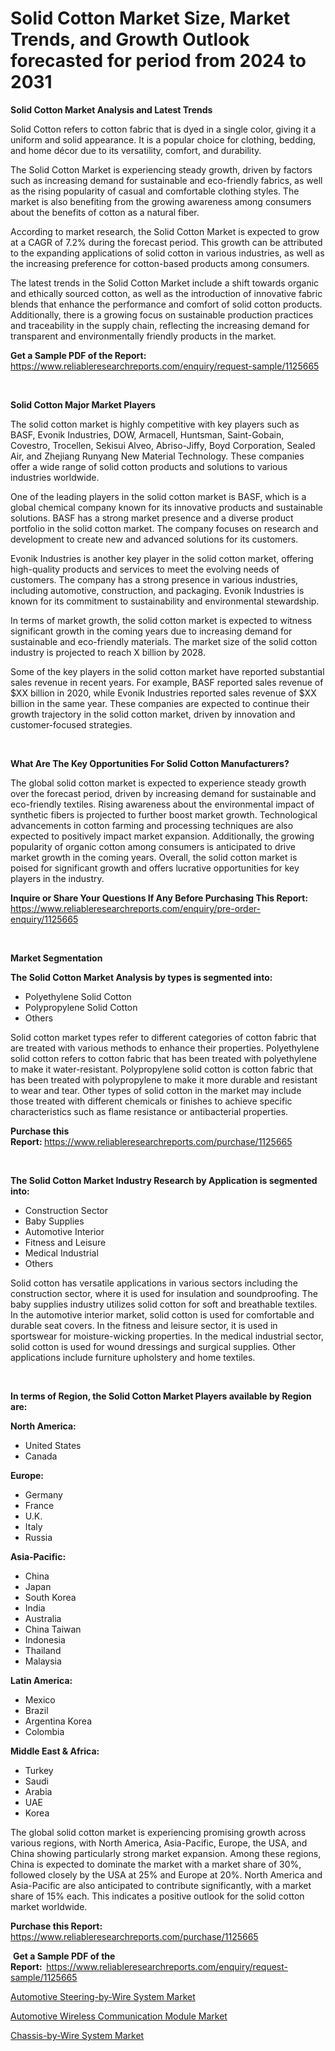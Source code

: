<p><h1>Solid Cotton Market Size, Market Trends, and Growth Outlook forecasted for period from 2024 to 2031</h1></p><p><strong>Solid Cotton Market Analysis and Latest Trends</strong></p>
<p><p>Solid Cotton refers to cotton fabric that is dyed in a single color, giving it a uniform and solid appearance. It is a popular choice for clothing, bedding, and home décor due to its versatility, comfort, and durability.</p><p>The Solid Cotton Market is experiencing steady growth, driven by factors such as increasing demand for sustainable and eco-friendly fabrics, as well as the rising popularity of casual and comfortable clothing styles. The market is also benefiting from the growing awareness among consumers about the benefits of cotton as a natural fiber.</p><p>According to market research, the Solid Cotton Market is expected to grow at a CAGR of 7.2% during the forecast period. This growth can be attributed to the expanding applications of solid cotton in various industries, as well as the increasing preference for cotton-based products among consumers.</p><p>The latest trends in the Solid Cotton Market include a shift towards organic and ethically sourced cotton, as well as the introduction of innovative fabric blends that enhance the performance and comfort of solid cotton products. Additionally, there is a growing focus on sustainable production practices and traceability in the supply chain, reflecting the increasing demand for transparent and environmentally friendly products in the market.</p></p>
<p><strong>Get a Sample PDF of the Report:&nbsp;</strong> <a href="https://www.reliableresearchreports.com/enquiry/request-sample/1125665">https://www.reliableresearchreports.com/enquiry/request-sample/1125665</a></p>
<p>&nbsp;</p>
<p><strong>Solid Cotton Major Market Players</strong></p>
<p><p>The solid cotton market is highly competitive with key players such as BASF, Evonik Industries, DOW, Armacell, Huntsman, Saint-Gobain, Covestro, Trocellen, Sekisui Alveo, Abriso-Jiffy, Boyd Corporation, Sealed Air, and Zhejiang Runyang New Material Technology. These companies offer a wide range of solid cotton products and solutions to various industries worldwide.</p><p>One of the leading players in the solid cotton market is BASF, which is a global chemical company known for its innovative products and sustainable solutions. BASF has a strong market presence and a diverse product portfolio in the solid cotton market. The company focuses on research and development to create new and advanced solutions for its customers.</p><p>Evonik Industries is another key player in the solid cotton market, offering high-quality products and services to meet the evolving needs of customers. The company has a strong presence in various industries, including automotive, construction, and packaging. Evonik Industries is known for its commitment to sustainability and environmental stewardship.</p><p>In terms of market growth, the solid cotton market is expected to witness significant growth in the coming years due to increasing demand for sustainable and eco-friendly materials. The market size of the solid cotton industry is projected to reach X billion by 2028.</p><p>Some of the key players in the solid cotton market have reported substantial sales revenue in recent years. For example, BASF reported sales revenue of $XX billion in 2020, while Evonik Industries reported sales revenue of $XX billion in the same year. These companies are expected to continue their growth trajectory in the solid cotton market, driven by innovation and customer-focused strategies.</p></p>
<p>&nbsp;</p>
<p><strong>What Are The Key Opportunities For Solid Cotton Manufacturers?</strong></p>
<p><p>The global solid cotton market is expected to experience steady growth over the forecast period, driven by increasing demand for sustainable and eco-friendly textiles. Rising awareness about the environmental impact of synthetic fibers is projected to further boost market growth. Technological advancements in cotton farming and processing techniques are also expected to positively impact market expansion. Additionally, the growing popularity of organic cotton among consumers is anticipated to drive market growth in the coming years. Overall, the solid cotton market is poised for significant growth and offers lucrative opportunities for key players in the industry.</p></p>
<p><strong>Inquire or Share Your Questions If Any Before Purchasing This Report:</strong> <a href="https://www.reliableresearchreports.com/enquiry/pre-order-enquiry/1125665">https://www.reliableresearchreports.com/enquiry/pre-order-enquiry/1125665</a></p>
<p>&nbsp;</p>
<p><strong>Market Segmentation</strong></p>
<p><strong>The Solid Cotton Market Analysis by types is segmented into:</strong></p>
<p><ul><li>Polyethylene Solid Cotton</li><li>Polypropylene Solid Cotton</li><li>Others</li></ul></p>
<p><p>Solid cotton market types refer to different categories of cotton fabric that are treated with various methods to enhance their properties. Polyethylene solid cotton refers to cotton fabric that has been treated with polyethylene to make it water-resistant. Polypropylene solid cotton is cotton fabric that has been treated with polypropylene to make it more durable and resistant to wear and tear. Other types of solid cotton in the market may include those treated with different chemicals or finishes to achieve specific characteristics such as flame resistance or antibacterial properties.</p></p>
<p><strong>Purchase this Report:&nbsp;</strong><a href="https://www.reliableresearchreports.com/purchase/1125665">https://www.reliableresearchreports.com/purchase/1125665</a></p>
<p>&nbsp;</p>
<p><strong>The Solid Cotton Market Industry Research by Application is segmented into:</strong></p>
<p><ul><li>Construction Sector</li><li>Baby Supplies</li><li>Automotive Interior</li><li>Fitness and Leisure</li><li>Medical Industrial</li><li>Others</li></ul></p>
<p><p>Solid cotton has versatile applications in various sectors including the construction sector, where it is used for insulation and soundproofing. The baby supplies industry utilizes solid cotton for soft and breathable textiles. In the automotive interior market, solid cotton is used for comfortable and durable seat covers. In the fitness and leisure sector, it is used in sportswear for moisture-wicking properties. In the medical industrial sector, solid cotton is used for wound dressings and surgical supplies. Other applications include furniture upholstery and home textiles.</p></p>
<p>&nbsp;</p>
<p><strong>In terms of Region, the Solid Cotton Market Players available by Region are:</strong></p>
<p>
    <p> <strong> North America: </strong>
        <ul>
            <li>United States</li>
            <li>Canada</li>
        </ul>
        </p> 
    <p> <strong> Europe: </strong>
        <ul>
            <li>Germany</li>
            <li>France</li>
            <li>U.K.</li>
            <li>Italy</li>
            <li>Russia</li>
        </ul>
        </p> 
    <p> <strong> Asia-Pacific: </strong>
        <ul>
            <li>China</li>
            <li>Japan</li>
            <li>South Korea</li>
            <li>India</li>
            <li>Australia</li>
            <li>China Taiwan</li>
            <li>Indonesia</li>
            <li>Thailand</li>
            <li>Malaysia</li>
        </ul>
        </p> 
    <p> <strong> Latin America: </strong>
        <ul>
            <li>Mexico</li>
            <li>Brazil</li>
            <li>Argentina Korea</li>
            <li>Colombia</li>
        </ul>
        </p> 
    <p> <strong> Middle East & Africa: </strong>
        <ul>
            <li>Turkey</li>
            <li>Saudi</li>
            <li>Arabia</li>
            <li>UAE</li>
            <li>Korea</li>
        </ul>
    </p>
    </p>
<p><p>The global solid cotton market is experiencing promising growth across various regions, with North America, Asia-Pacific, Europe, the USA, and China showing particularly strong market expansion. Among these regions, China is expected to dominate the market with a market share of 30%, followed closely by the USA at 25% and Europe at 20%. North America and Asia-Pacific are also anticipated to contribute significantly, with a market share of 15% each. This indicates a positive outlook for the solid cotton market worldwide.</p></p>
<p><strong>Purchase this Report: </strong><a href="https://www.reliableresearchreports.com/purchase/1125665">https://www.reliableresearchreports.com/purchase/1125665</a></p>
<p>&nbsp;<strong>Get a Sample PDF of the Report:&nbsp;&nbsp;</strong><a href="https://www.reliableresearchreports.com/enquiry/request-sample/1125665">https://www.reliableresearchreports.com/enquiry/request-sample/1125665</a></p>
<p><strong></strong></p>
<p><p><a href="https://view.publitas.com/reportprime-1/automotive-steering-by-wire-system-market-research-report-provides-thorough-industry-overview-which-offers-an-in-depth-analysis-of-product-trends-and-new-market-divisions/">Automotive Steering-by-Wire System Market</a></p><p><a href="https://view.publitas.com/reportprime-1/automotive-wireless-communication-module-market-size-reflecting-a-forecast-till-2030-market-by-type-by-application-and-by-geography/">Automotive Wireless Communication Module Market</a></p><p><a href="https://view.publitas.com/reportprime-1/global-chassis-by-wire-system-market-size-and-market-trends-insights-and-projections-from-2023-to-2030/">Chassis-by-Wire System Market</a></p></p>